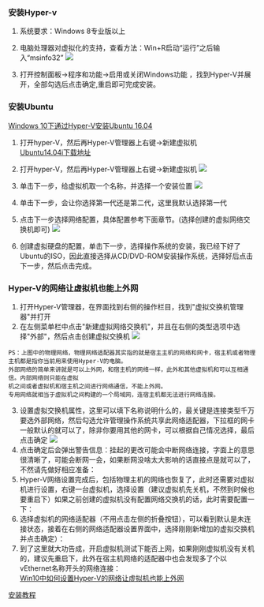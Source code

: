 ### 安装Hyper-v
1. 系统要求：Windows 8专业版以上
2. 电脑处理器对虚拟化的支持，查看方法：Win+R启动“运行”之后输入“msinfo32”
![](http://p6m5e5j2t.bkt.clouddn.com/18-4-3/61988572.jpg)

3. 打开控制面板->程序和功能->启用或关闭Windows功能 ，找到Hyper-V并展开，全部勾选后点击确定,重启即可完成安装。

### 安装Ubuntu
[Windows 10下通过Hyper-V安装Ubuntu 16.04](https://www.linuxidc.com/Linux/2016-04/129750.htm)  
1. 打开hyper-V，然后再Hyper-V管理器上右键->新建虚拟机  
[Ubuntu14.04i下载地址](https://www.linuxidc.com/Linux/2016-02/128506.htm)

2. 打开hyper-V，然后再Hyper-V管理器上右键->新建虚拟机
![](http://p6m5e5j2t.bkt.clouddn.com/18-4-5/3664498.jpg)
3. 单击下一步，给虚拟机取一个名称，并选择一个安装位置
![](http://p6m5e5j2t.bkt.clouddn.com/18-4-5/55838022.jpg)
4. 单击下一步，会让你选择第一代还是第二代，这里我默认选择第一代
5. 点击下一步选择网络配置，具体配置参考下面章节。(选择创建的虚拟网络交换机即可)
![](http://p6m5e5j2t.bkt.clouddn.com/18-4-5/42283149.jpg)
6. 创建虚拟硬盘的配置，单击下一步，选择操作系统的安装，我已经下好了Ubuntu的ISO，因此直接选择从CD/DVD-ROM安装操作系统，选择好后点击下一步，然后点击完成。


### Hyper-V的网络让虚拟机也能上外网
1. 打开Hyper-V管理器，在界面找到右侧的操作栏目，找到"虚拟交换机管理器"并打开
2. 在左侧菜单栏中点击"新建虚拟网络交换机"，并且在右侧的类型选项中选择"外部"，然后点击创建虚拟交换机
![](http://p6m5e5j2t.bkt.clouddn.com/18-4-5/62254993.jpg)
```
PS：上图中的物理网络，物理网络适配器其实指的就是宿主主机的网络和网卡，宿主机或者物理主机都是指你当前用来使用Hyper-V的电脑。  
外部网络的简单来讲就是可以上外网，和宿主机的网络一样，此外和其他虚拟机和可以互相通信。内部网络则只能在虚拟
机之间或者虚拟机和宿主机之间进行网络通信，不能上外网。
专用网络就相当于虚拟机之间构建的一个局域网，连宿主机都无法进行网络连接。
```
3. 设置虚拟交换机属性，这里可以填下名称说明什么的，最关键是连接类型千万要选外部网络，然后勾选允许管理操作系统共享此网络适配器，下拉框的网卡一般默认的就可以了，除非你要用其他的网卡，可以根据自己情况选择，最后点击确定
![](http://p6m5e5j2t.bkt.clouddn.com/18-4-5/99622934.jpg)
4. 点击确定后会弹出警告信息：挂起的更改可能会中断网络连接，字面上的意思很清晰了，可能会断网一会，如果断网没啥太大影响的话直接点是就可以了，不然请先做好相应准备：
5. Hyper-V网络设置完成后，包括物理主机的网络也恢复了，此时还需要对虚拟机进行设置，右键一台虚拟机，选择设置（建议虚拟机先关机，不然到时候也要重启下）如果之前创建的虚拟机没有配置网络交换机的话，此时需要配置一下：
6. 选择虚拟机的网络适配器（不用点击左侧的折叠按钮），可以看到默认是未连接状态，接着在右侧的网络适配器设置界面中，选择刚刚新增加的虚拟交换机并点击确定）：
7. 到了这里就大功告成，开启虚拟机测试下能否上网，如果刚刚虚拟机没有关机的，建议先重启下，此外在宿主机网络的适配器中也会发现多了个以vEthernet名称开头的网络连接：  
[Win10中如何设置Hyper-V的网络让虚拟机也能上外网](https://shiyousan.com/post/636364159616645479)





[安装教程](https://www.linuxidc.com/Linux/2016-04/129750.htm)
